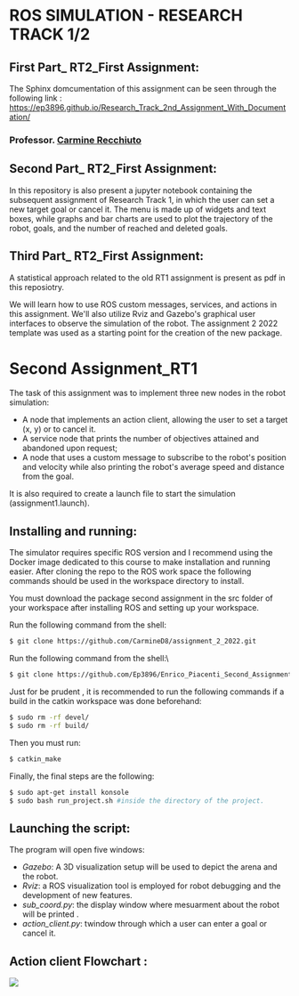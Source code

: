 ROS SIMULATION - RESEARCH TRACK 1/2
===================

## First Part_ RT2_First Assignment: 
The Sphinx domcumentation of this assignment can be seen through the following link : https://ep3896.github.io/Research_Track_2nd_Assignment_With_Documentation/
### Professor. [Carmine Recchiuto](https://github.com/CarmineD8)

## Second Part_ RT2_First Assignment:
In this repository is also present a jupyter notebook containing the subsequent assignment of Research Track 1, in which the user can set a new target goal or cancel it. The menu is made up of widgets and text boxes, while graphs and bar charts are used to plot the trajectory of the robot, goals, and the number of reached and deleted goals.

## Third Part_ RT2_First Assignment:
A statistical approach related to the old RT1 assignment is present as pdf in this reposiotry.

We will learn how to use ROS custom messages, services, and actions in this assignment. We'll also utilize Rviz and Gazebo's graphical user interfaces to observe the simulation of the robot. The assignment 2 2022 template was used as a starting point for the creation of the new package.

Second Assignment_RT1
===================
The task of this assignment was to implement three new nodes in the robot simulation:

* A node that implements an action client, allowing the user to set a target (x, y) or to cancel it.
* A service node that prints the number of objectives attained and abandoned upon request;
* A node that uses a custom message to subscribe to the robot's position and velocity while also printing the robot's average speed and distance from the goal.

It is also required to create a launch file to start the simulation (assignment1.launch).

Installing and running:
-----------------------

The simulator requires specific ROS version and I recommend using the Docker image dedicated to this course to make installation and running easier. After cloning the repo to the ROS work space the following commands should be used in the workspace directory to install.

You must download the package second assignment in the src folder of your workspace after installing ROS and setting up your workspace. 

Run the following command from the shell:
```bash
$ git clone https://github.com/CarmineD8/assignment_2_2022.git
```
Run the following command from the shell:\
```bash
$ git clone https://github.com/Ep3896/Enrico_Piacenti_Second_Assignment_RT-.git
```
Just for be prudent , it is recommended to run the following commands if a build in the catkin workspace was done beforehand:

```bash
$ sudo rm -rf devel/
$ sudo rm -rf build/
```

Then you must run:

```bash
$ catkin_make 
```

Finally, the final steps are the following:

```bash
$ sudo apt-get install konsole
$ sudo bash run_project.sh #inside the directory of the project.
```

Launching the script:
---------

The program will open five windows:

- *Gazebo*: A 3D visualization setup will be used to depict the arena and the robot.
- *Rviz*: a ROS visualization tool is employed for robot debugging and the development of new features.
- *sub_coord.py*: the display window where mesuarment about the robot will be printed .
- *action_client.py*: twindow through which a user can enter a goal or cancel it.



Action client Flowchart :
----------------------------
<img src="https://github.com/Ep3896/Second-assignment/blob/main/Enrico_Piacenti_Second_Assignment_RT/image/Flowchart_Second_Assignment.png" />



